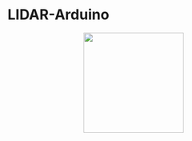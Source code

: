 # LIDAR-Arduino

<p align="center">
  <img src="https://upload.wikimedia.org/wikipedia/commons/thumb/8/87/Arduino_Logo.svg/2560px-Arduino_Logo.svg.png" width="200" />
  <br/>
</p>

